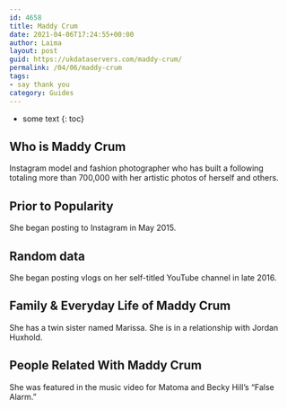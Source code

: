 ```yaml
---
id: 4658
title: Maddy Crum
date: 2021-04-06T17:24:55+00:00
author: Laima
layout: post
guid: https://ukdataservers.com/maddy-crum/
permalink: /04/06/maddy-crum
tags:
- say thank you
category: Guides
---
```


* some text
{: toc}


## Who is Maddy Crum
                  
                  
                  
Instagram model and fashion photographer who has built a following totaling more than 700,000 with her artistic photos of herself and others.
                  
              
            
              
            
                
                
                
## Prior to Popularity
                  
                  
                  
She began posting to Instagram in May 2015.
                  
              
            
              
            
                
                
                
## Random data
                  
                  
                  
She began posting vlogs on her self-titled YouTube channel in late 2016.
                  
              
            
              
            
                
                
                
## Family & Everyday Life of Maddy Crum
                  
                  
                  
She has a twin sister named Marissa. She is in a relationship with Jordan Huxhold. 
                  
              
            
              
            
                
                
                
## People Related With Maddy Crum
                  
                  
                  
She was featured in the music video for Matoma and Becky Hill&#8217;s &#8220;False Alarm.&#8221;
                  
              
            
              
            
                
              
            
              
              
            
            
              
            
          
          
          